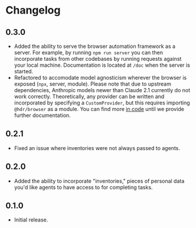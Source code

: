 # Changelog

## 0.3.0

- Added the ability to serve the browser automation framework as a server. For example, by running `npm run server` you can then incorporate tasks from other codebases by running requests against your local machine. Documentation is located at `/doc` when the server is started.
- Refactored to accomodate model agnosticism wherever the browser is exposed (`npx`, server, module). Please note that due to upstream dependencies, Anthropic models newer than Claude 2.1 currently do not work correctly. Theoretically, any provider can be written and incorporated by specifying a `CustomProvider`, but this requires importing `@hdr/browser` as a module. You can find more [in code](https://github.com/hdresearch/hdr-browser/blob/438a500a8e9abd85bf3a7dc2f4975796fbac4030/src/agent/config.ts) until we provide further documentation.

## 0.2.1

- Fixed an issue where inventories were not always passed to agents.

## 0.2.0

- Added the ability to incorporate "inventories," pieces of personal data you'd like agents to have access to for completing tasks.

## 0.1.0

- Initial release.